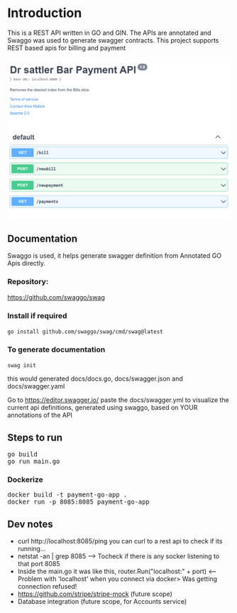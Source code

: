 # Introduction
This is a REST API written in GO and GIN. The APIs are annotated and Swaggo was used to generate swagger contracts. This project supports REST based apis for billing and payment

![Swagger Contracts](payment-go-apis.png)

## Documentation 
Swaggo is used, it helps generate swagger definition from Annotated GO Apis directly.
### Repository:
https://github.com/swaggo/swag

### Install if required
```go install github.com/swaggo/swag/cmd/swag@latest```
### To generate documentation
```swag init```

this would generated docs/docs.go, docs/swagger.json and docs/swagger.yaml

Go to https://editor.swagger.io/
paste the docs/swagger.yml to visualize the current api definitions, generated using swaggo, based on YOUR annotations of the API

## Steps to run
<pre>
go build
go run main.go 
</pre>

### Dockerize
<pre>
docker build -t payment-go-app .
docker run -p 8085:8085 payment-go-app
</pre>

## Dev notes
- curl http://localhost:8085/ping you can curl to a rest api to check if its running...
- netstat -an | grep 8085 --> Tocheck if there is any socker listening to that port 8085 
- Inside the main.go it was like this, router.Run("localhost:" + port) <-- Problem with 'localhost' when you connect via docker> Was getting connection refused!
- https://github.com/stripe/stripe-mock (future scope)
- Database integration (future scope, for Accounts service)